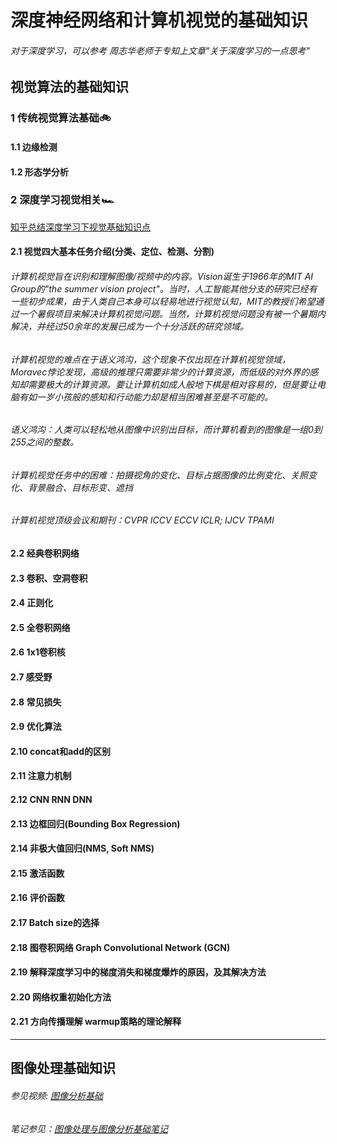 # 深度神经网络和计算机视觉的基础知识
###### 对于深度学习，可以参考 周志华老师于专知上文章"关于深度学习的一点思考"

## 视觉算法的基础知识


### 1 传统视觉算法基础🚲

#### 1.1 边缘检测

#### 1.2 形态学分析

### 2 深度学习视觉相关🏎

[知乎总结深度学习下视觉基础知识点](https://zhuanlan.zhihu.com/p/58776542)

#### 2.1 视觉四大基本任务介绍(分类、定位、检测、分割)

  ###### 计算机视觉旨在识别和理解图像/视频中的内容。Vision诞生于1966年的MIT AI Group的"the summer vision project"。当时，人工智能其他分支的研究已经有一些初步成果，由于人类自己本身可以轻易地进行视觉认知，MIT的教授们希望通过一个暑假项目来解决计算机视觉问题。当然，计算机视觉问题没有被一个暑期内解决，并经过50余年的发展已成为一个十分活跃的研究领域。
  
  ###### 计算机视觉的难点在于语义鸿沟，这个现象不仅出现在计算机视觉领域，Moravec悖论发现，高级的推理只需要非常少的计算资源，而低级的对外界的感知却需要极大的计算资源。要让计算机如成人般地下棋是相对容易的，但是要让电脑有如一岁小孩般的感知和行动能力却是相当困难甚至是不可能的。
  
  ###### 语义鸿沟：人类可以轻松地从图像中识别出目标，而计算机看到的图像是一组0到255之间的整数。
  
  ###### 计算机视觉任务中的困难：拍摄视角的变化、目标占据图像的比例变化、关照变化、背景融合、目标形变、遮挡
  
  ###### 计算机视觉顶级会议和期刊：CVPR ICCV ECCV ICLR; IJCV TPAMI 


#### 2.2 经典卷积网络



#### 2.3 卷积、空洞卷积


#### 2.4 正则化


#### 2.5 全卷积网络


#### 2.6 1x1卷积核


#### 2.7 感受野


#### 2.8 常见损失


#### 2.9 优化算法


#### 2.10 concat和add的区别


#### 2.11 注意力机制


#### 2.12 CNN RNN DNN


#### 2.13 边框回归(Bounding Box Regression)


#### 2.14 非极大值回归(NMS, Soft NMS)


#### 2.15 激活函数


#### 2.16 评价函数


#### 2.17 Batch size的选择


#### 2.18 图卷积网络 Graph Convolutional Network (GCN)


#### 2.19 解释深度学习中的梯度消失和梯度爆炸的原因，及其解决方法


#### 2.20 网络权重初始化方法


#### 2.21 方向传播理解  warmup策略的理论解释


******
## 图像处理基础知识
###### 参见视频: [图像分析基础](https://www.bilibili.com/video/BV1wL411s7NX?spm_id_from=333.999.0.0) 
###### 笔记参见：[图像处理与图像分析基础笔记](https://github.com/RangerZhou19/Basic_computer_vision_models/blob/main/%E5%9B%BE%E5%83%8F%E5%A4%84%E7%90%86%E5%92%8C%E5%9B%BE%E5%83%8F%E5%88%86%E6%9E%90%E5%9F%BA%E7%A1%80.md)













